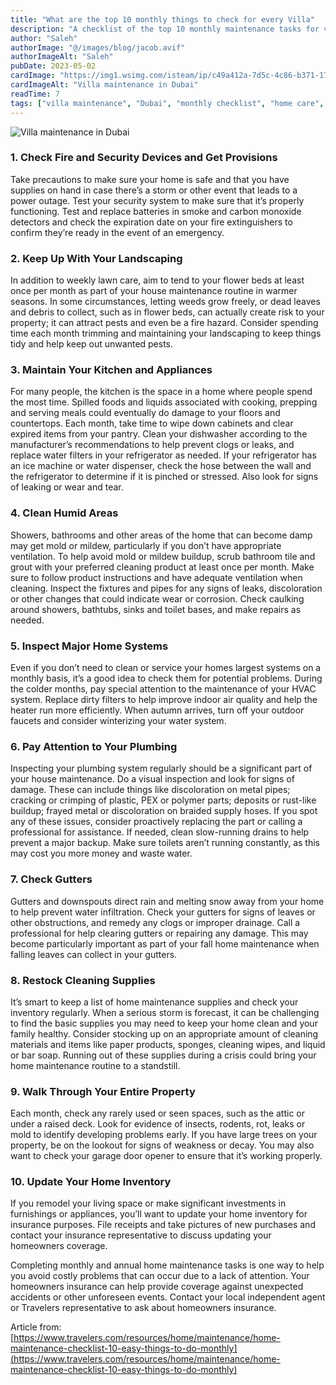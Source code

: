 ```yaml
---
title: "What are the top 10 monthly things to check for every Villa"
description: "A checklist of the top 10 monthly maintenance tasks for villas in Dubai, covering safety, landscaping, plumbing, and more."
author: "Saleh"
authorImage: "@/images/blog/jacob.avif"
authorImageAlt: "Saleh"
pubDate: 2023-05-02
cardImage: "https://img1.wsimg.com/isteam/ip/c49a412a-7d5c-4c86-b371-17b58bdd84ac/Dubai%20Villa.jpg/:/cr=t:0%25,l:0%25,w:100%25,h:100%25/rs=w:1280"
cardImageAlt: "Villa maintenance in Dubai"
readTime: 7
tags: ["villa maintenance", "Dubai", "monthly checklist", "home care", "property management"]
---
```


![Villa maintenance in Dubai](https://img1.wsimg.com/isteam/ip/c49a412a-7d5c-4c86-b371-17b58bdd84ac/Dubai%20Villa.jpg/:/cr=t:0%25,l:0%25,w:100%25,h:100%25/rs=w:1280 "Villa maintenance in Dubai")

### **1. Check Fire and Security Devices and Get Provisions**

Take precautions to make sure your home is safe and that you have supplies on hand in case there’s a storm or other event that leads to a power outage. Test your security system to make sure that it’s properly functioning. Test and replace batteries in smoke and carbon monoxide detectors and check the expiration date on your fire extinguishers to confirm they’re ready in the event of an emergency.

### **2. Keep Up With Your Landscaping**

In addition to weekly lawn care, aim to tend to your flower beds at least once per month as part of your house maintenance routine in warmer seasons. In some circumstances, letting weeds grow freely, or dead leaves and debris to collect, such as in flower beds, can actually create risk to your property; it can attract pests and even be a fire hazard. Consider spending time each month trimming and maintaining your landscaping to keep things tidy and help keep out unwanted pests.

### **3. Maintain Your Kitchen and Appliances**

For many people, the kitchen is the space in a home where people spend the most time. Spilled foods and liquids associated with cooking, prepping and serving meals could eventually do damage to your floors and countertops. Each month, take time to wipe down cabinets and clear expired items from your pantry. Clean your dishwasher according to the manufacturer’s recommendations to help prevent clogs or leaks, and replace water filters in your refrigerator as needed. If your refrigerator has an ice machine or water dispenser, check the hose between the wall and the refrigerator to determine if it is pinched or stressed. Also look for signs of leaking or wear and tear.

### **4. Clean Humid Areas**

Showers, bathrooms and other areas of the home that can become damp may get mold or mildew, particularly if you don’t have appropriate ventilation. To help avoid mold or mildew buildup, scrub bathroom tile and grout with your preferred cleaning product at least once per month. Make sure to follow product instructions and have adequate ventilation when cleaning. Inspect the fixtures and pipes for any signs of leaks, discoloration or other changes that could indicate wear or corrosion. Check caulking around showers, bathtubs, sinks and toilet bases, and make repairs as needed.

### **5. Inspect Major Home Systems**

Even if you don’t need to clean or service your homes largest systems on a monthly basis, it’s a good idea to check them for potential problems. During the colder months, pay special attention to the maintenance of your HVAC system. Replace dirty filters to help improve indoor air quality and help the heater run more efficiently. When autumn arrives, turn off your outdoor faucets and consider winterizing your water system.

### **6. Pay Attention to Your Plumbing**

Inspecting your plumbing system regularly should be a significant part of your house maintenance. Do a visual inspection and look for signs of damage. These can include things like discoloration on metal pipes; cracking or crimping of plastic, PEX or polymer parts; deposits or rust-like buildup; frayed metal or discoloration on braided supply hoses. If you spot any of these issues, consider proactively replacing the part or calling a professional for assistance. If needed, clean slow-running drains to help prevent a major backup. Make sure toilets aren’t running constantly, as this may cost you more money and waste water.

### **7. Check Gutters**

Gutters and downspouts direct rain and melting snow away from your home to help prevent water infiltration. Check your gutters for signs of leaves or other obstructions, and remedy any clogs or improper drainage. Call a professional for help clearing gutters or repairing any damage. This may become particularly important as part of your fall home maintenance when falling leaves can collect in your gutters.

### **8. Restock Cleaning Supplies**

It’s smart to keep a list of home maintenance supplies and check your inventory regularly. When a serious storm is forecast, it can be challenging to find the basic supplies you may need to keep your home clean and your family healthy. Consider stocking up on an appropriate amount of cleaning materials and items like paper products, sponges, cleaning wipes, and liquid or bar soap. Running out of these supplies during a crisis could bring your home maintenance routine to a standstill.

### **9. Walk Through Your Entire Property**

Each month, check any rarely used or seen spaces, such as the attic or under a raised deck. Look for evidence of insects, rodents, rot, leaks or mold to identify developing problems early. If you have large trees on your property, be on the lookout for signs of weakness or decay. You may also want to check your garage door opener to ensure that it’s working properly.

### **10. Update Your Home Inventory**

If you remodel your living space or make significant investments in furnishings or appliances, you’ll want to update your home inventory for insurance purposes. File receipts and take pictures of new purchases and contact your insurance representative to discuss updating your homeowners coverage.

Completing monthly and annual home maintenance tasks is one way to help you avoid costly problems that can occur due to a lack of attention. Your homeowners insurance can help provide coverage against unexpected accidents or other unforeseen events. Contact your local independent agent or Travelers representative to ask about homeowners insurance.

  

Article from:  [https://www.travelers.com/resources/home/maintenance/home-maintenance-checklist-10-easy-things-to-do-monthly](https://www.travelers.com/resources/home/maintenance/home-maintenance-checklist-10-easy-things-to-do-monthly)